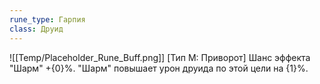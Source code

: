 ```yaml
---
rune_type: Гарпия
class: Друид
---
```

![[Temp/Placeholder_Rune_Buff.png]]
[Тип М: Приворот] Шанс эффекта "Шарм" +{0}%. "Шарм" повышает урон друида по этой цели на {1}%.

